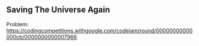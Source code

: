 ## Saving The Universe Again

Problem:  
https://codingcompetitions.withgoogle.com/codejam/round/00000000000000cb/0000000000007966